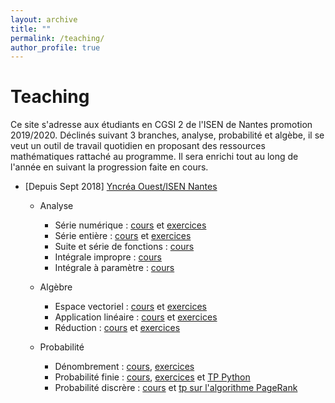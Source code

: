 ```yaml
---
layout: archive
title: ""
permalink: /teaching/
author_profile: true
---
```

Teaching
======
Ce site s'adresse aux étudiants en CGSI 2 de l'ISEN de Nantes promotion 2019/2020.
Déclinés suivant 3 branches, analyse, probabilité et algèbe, il se veut un outil de travail quotidien en proposant des ressources mathématiques rattaché au programme.
Il sera enrichi tout au long de l'année en suivant la progression faite en cours.
* [Depuis Sept 2018]  [Yncréa Ouest/ISEN Nantes](https://isen-nantes.fr/)
  * Analyse
      * Série numérique : [cours](https://github.com/VincentTariel/cours/blob/master/analyse/serie_numerique_cours.pdf) et [exercices](https://github.com/VincentTariel/cours/blob/master/analyse/serie_numerique_exo.pdf)
      * Série entière : [cours](https://github.com/VincentTariel/cours/blob/master/analyse/serie_entiere_cours.pdf) et [exercices](https://github.com/VincentTariel/cours/blob/master/analyse/serie_entiere_exo.pdf)
      * Suite et série de fonctions : [cours](https://github.com/VincentTariel/cours/blob/master/analyse/suite_serie_fonction_cours.pdf)
      * Intégrale impropre : [cours](https://github.com/VincentTariel/cours/blob/master/analyse/integration_cours.pdf)
      * Intégrale à paramètre : [cours](https://github.com/VincentTariel/cours/blob/master/analyse/integrale_parametre_cours.pdf)
  * Algèbre
       * Espace vectoriel : [cours](https://github.com/VincentTariel/cours/blob/master/algebre/espace_vectoriel_cours.pdf) et [exercices](https://github.com/VincentTariel/cours/blob/master/algebre/espace_vectoriel_exo.pdf)
       * Application linéaire : [cours](https://github.com/VincentTariel/cours/blob/master/algebre/application_lineaire_cours.pdf) et [exercices](https://github.com/VincentTariel/cours/blob/master/algebre/application_lineaire_exo.pdf) 
       * Réduction : [cours](https://github.com/VincentTariel/cours/blob/master/algebre/reduction_cours.pdf) et [exercices](https://github.com/VincentTariel/cours/blob/master/algebre/reduction_exo.pdf) 

  * Probabilité
       * Dénombrement : [cours](https://github.com/VincentTariel/cours/blob/master/probabilite/denombrement_cours.pdf), [exercices](https://github.com/VincentTariel/cours/blob/master/probabilite/denombrement_exo.pdf) 
       * Probabilité finie : [cours](https://github.com/VincentTariel/cours/blob/master/probabilite/probabilite_finie_cours.pdf), [exercices](https://github.com/VincentTariel/cours/blob/master/probabilite/probabilite_finie_exo.pdf) et 
         [TP Python](https://github.com/VincentTariel/cours/blob/master/probabilite/simulation_variable_aleatoire_avtivite_python.pdf)
       * Probabilité discrère : [cours](https://github.com/VincentTariel/cours/blob/master/probabilite/probabilite_discrete_cours.pdf)
        et [tp sur l'algorithme PageRank](https://github.com/VincentTariel/cours/blob/master/probabilite/TP_PageRank.pdf)


